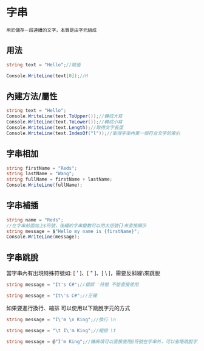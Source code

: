 字串
===
`用於儲存一段連續的文字，本質是由字元組成`

用法
---
```C#
string text = "Hello";//賦值

Console.WriteLine(text[0]);//H
```

內建方法/屬性
---
```C#
string text = "Hello";
Console.WriteLine(text.ToUpper());//轉成大寫
Console.WriteLine(text.ToLower());//轉成小寫
Console.WriteLine(text.Length);//取得文字長度
Console.WriteLine(text.IndexOf("l"));//取得字串內第一個符合文字的索引
```

字串相加
---
```C#
string firstName = "Reds";
string lastName = "Wang";
string fullName = firstName + lastName;
Console.WriteLine(fullName);
```

字串補插
---
```C#
string name = "Reds";
//在字串前面加上$符號，後續的字串變數可以用大括號{}來直接顯示
string message = $"Hello my name is {firstName}";
Console.WriteLine(message);
```

字串跳脫
---
當字串內有出現特殊符號如:  [ ' ]、[ " ]、[ \ ]，需要反斜線\來跳脫
```C#
string message = "It's C#";//錯誤 '符號 不能直接使用

string message = "It\'s C#";//正確
```

如果要進行換行、縮排 可以使用以下跳脫字元的方式
```C#
string message = "I\'m \n King";//換行 \n

string message = "\t I\'m King";//縮排 \t

string message = @"I'm King";//嫌麻煩可以直接使用@符號在字串外，可以省略跳脫字元
```



